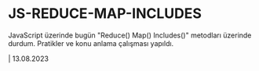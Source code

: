# JS-REDUCE-MAP-INCLUDES

JavaScript üzerinde bugün "Reduce() Map() Includes()" metodları üzerinde durdum. Pratikler ve konu anlama çalışması yapıldı.

| 13.08.2023
